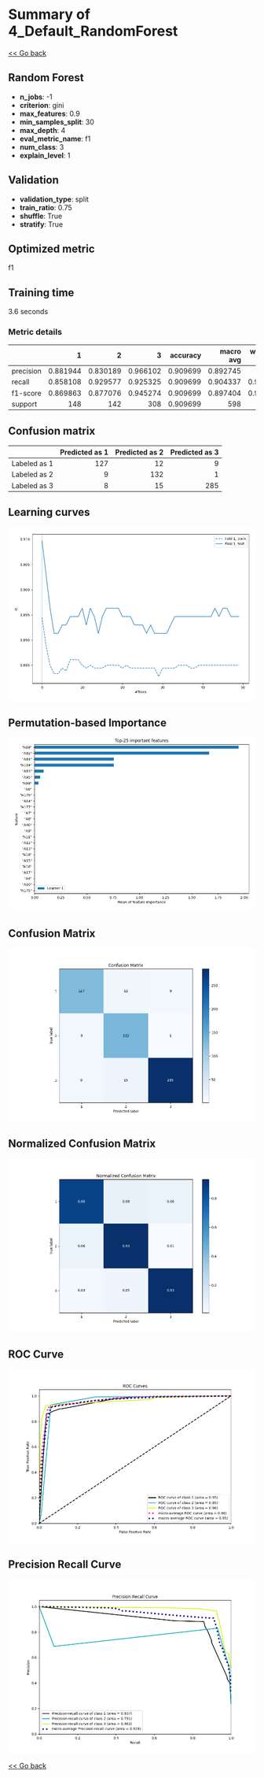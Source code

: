 # Summary of 4_Default_RandomForest

[<< Go back](../README.md)


## Random Forest
- **n_jobs**: -1
- **criterion**: gini
- **max_features**: 0.9
- **min_samples_split**: 30
- **max_depth**: 4
- **eval_metric_name**: f1
- **num_class**: 3
- **explain_level**: 1

## Validation
 - **validation_type**: split
 - **train_ratio**: 0.75
 - **shuffle**: True
 - **stratify**: True

## Optimized metric
f1

## Training time

3.6 seconds

### Metric details
|           |          1 |          2 |          3 |   accuracy |   macro avg |   weighted avg |   logloss |
|:----------|-----------:|-----------:|-----------:|-----------:|------------:|---------------:|----------:|
| precision |   0.881944 |   0.830189 |   0.966102 |   0.909699 |    0.892745 |       0.913    |  0.349845 |
| recall    |   0.858108 |   0.929577 |   0.925325 |   0.909699 |    0.904337 |       0.909699 |  0.349845 |
| f1-score  |   0.869863 |   0.877076 |   0.945274 |   0.909699 |    0.897404 |       0.910416 |  0.349845 |
| support   | 148        | 142        | 308        |   0.909699 |  598        |     598        |  0.349845 |


## Confusion matrix
|              |   Predicted as 1 |   Predicted as 2 |   Predicted as 3 |
|:-------------|-----------------:|-----------------:|-----------------:|
| Labeled as 1 |              127 |               12 |                9 |
| Labeled as 2 |                9 |              132 |                1 |
| Labeled as 3 |                8 |               15 |              285 |

## Learning curves
![Learning curves](learning_curves.png)

## Permutation-based Importance
![Permutation-based Importance](permutation_importance.png)
## Confusion Matrix

![Confusion Matrix](confusion_matrix.png)


## Normalized Confusion Matrix

![Normalized Confusion Matrix](confusion_matrix_normalized.png)


## ROC Curve

![ROC Curve](roc_curve.png)


## Precision Recall Curve

![Precision Recall Curve](precision_recall_curve.png)



[<< Go back](../README.md)
